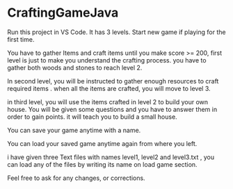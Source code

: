 # CraftingGameJava
Run this project in VS Code.
It has 3 levels.
Start new game if playing for  the first time.

You have to gather Items and craft items until you make score >= 200, first level is just to make you understand the crafting process. you have to gather both woods and stones to reach level 2.

In second level, you will be instructed to gather enough resources to craft required items . when all the items are crafted, you will move to level 3.

in third level, you will use the items crafted in level 2 to build your own house. You will be given some questions and you have to answer them in order to gain points. it will teach you to build a small house.

You can save your game anytime with a name.

You can load your saved  game anytime again from where you left.

i have given three Text files with names level1, level2 and level3.txt , you can load any of the files by writing its name on load game section.

Feel free to ask for any changes, or corrections.
